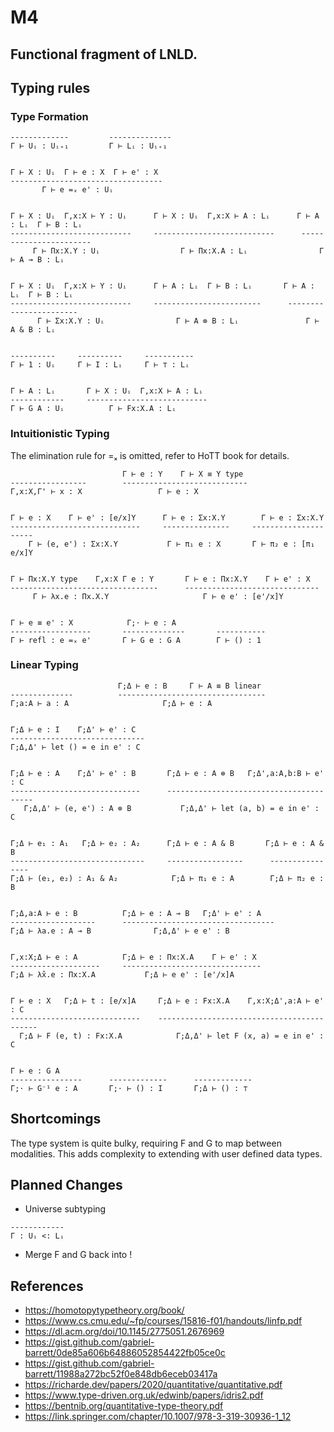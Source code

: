 # M4

## Functional fragment of LNLD. 

## Typing rules

### Type Formation
```
-------------         --------------
Γ ⊢ Uᵢ : Uᵢ₊₁         Γ ⊢ Lᵢ : Uᵢ₊₁


Γ ⊢ X : Uᵢ  Γ ⊢ e : X  Γ ⊢ e' : X
----------------------------------
       Γ ⊢ e =ₓ e' : Uᵢ


Γ ⊢ X : Uᵢ  Γ,x:X ⊢ Y : Uᵢ      Γ ⊢ X : Uᵢ  Γ,x:X ⊢ A : Lᵢ      Γ ⊢ A : Lᵢ  Γ ⊢ B : Lᵢ
---------------------------     ---------------------------      -----------------------
     Γ ⊢ Πx:X.Y : Uᵢ                  Γ ⊢ Πx:X.A : Lᵢ                Γ ⊢ A ⊸ B : Lᵢ


Γ ⊢ X : Uᵢ  Γ,x:X ⊢ Y : Uᵢ      Γ ⊢ A : Lᵢ  Γ ⊢ B : Lᵢ       Γ ⊢ A : Lᵢ  Γ ⊢ B : Lᵢ
---------------------------     ------------------------      -----------------------
      Γ ⊢ Σx:X.Y : Uᵢ                Γ ⊢ A ⊗ B : Lᵢ               Γ ⊢ A & B : Lᵢ


----------     ----------     -----------
Γ ⊢ 1 : Uᵢ     Γ ⊢ I : Lᵢ     Γ ⊢ ⊤ : Lᵢ


Γ ⊢ A : Lᵢ       Γ ⊢ X : Uᵢ  Γ,x:X ⊢ A : Lᵢ
------------     ---------------------------
Γ ⊢ G A : Uᵢ          Γ ⊢ Fx:X.A : Lᵢ
```

### Intuitionistic Typing
The elimination rule for =ₓ is omitted, refer to HoTT book for details.
```
                         Γ ⊢ e : Y    Γ ⊢ X ≡ Y type
-----------------        ----------------------------
Γ,x:X,Γ' ⊢ x : X                 Γ ⊢ e : X


Γ ⊢ e : X    Γ ⊢ e' : [e/x]Y      Γ ⊢ e : Σx:X.Y        Γ ⊢ e : Σx:X.Y
-----------------------------     ---------------     ---------------------
    Γ ⊢ (e, e') : Σx:X.Y           Γ ⊢ π₁ e : X       Γ ⊢ π₂ e : [π₁ e/x]Y


Γ ⊢ Πx:X.Y type    Γ,x:X Γ e : Y       Γ ⊢ e : Πx:X.Y    Γ ⊢ e' : X
---------------------------------      ------------------------------
     Γ ⊢ λx.e : Πx.X.Y                     Γ ⊢ e e' : [e'/x]Y


Γ ⊢ e ≡ e' : X            Γ;⋅ ⊢ e : A
------------------       --------------       -----------
Γ ⊢ refl : e =ₓ e'       Γ ⊢ G e : G A        Γ ⊢ () : 1

```

### Linear Typing
```
                        Γ;Δ ⊢ e : B     Γ ⊢ A ≡ B linear
--------------          ---------------------------------
Γ;a:A ⊢ a : A                     Γ;Δ ⊢ e : A


Γ;Δ ⊢ e : I    Γ;Δ' ⊢ e' : C
------------------------------
Γ;Δ,Δ' ⊢ let () = e in e' : C


Γ;Δ ⊢ e : A    Γ;Δ' ⊢ e' : B       Γ;Δ ⊢ e : A ⊗ B   Γ;Δ',a:A,b:B ⊢ e' : C
-----------------------------      ----------------------------------------
   Γ;Δ,Δ' ⊢ (e, e') : A ⊗ B           Γ;Δ,Δ' ⊢ let (a, b) = e in e' : C


Γ;Δ ⊢ e₁ : A₁   Γ;Δ ⊢ e₂ : A₂      Γ;Δ ⊢ e : A & B       Γ;Δ ⊢ e : A & B
------------------------------     -----------------      ----------------
Γ;Δ ⊢ (e₁, e₂) : A₁ & A₂            Γ;Δ ⊢ π₁ e : A        Γ;Δ ⊢ π₂ e : B


Γ;Δ,a:A ⊢ e : B          Γ;Δ ⊢ e : A ⊸ B   Γ;Δ' ⊢ e' : A
-------------------      ----------------------------------
Γ;Δ ⊢ λa.e : A ⊸ B              Γ;Δ,Δ' ⊢ e e' : B


Γ,x:X;Δ ⊢ e : A          Γ;Δ ⊢ e : Πx:X.A    Γ ⊢ e' : X
--------------------     -------------------------------
Γ;Δ ⊢ λ̂x.e : Πx:X.A           Γ;Δ ⊢ e e' : [e'/x]A


Γ ⊢ e : X   Γ;Δ ⊢ t : [e/x]A     Γ;Δ ⊢ e : Fx:X.A    Γ,x:X;Δ',a:A ⊢ e' : C
-----------------------------    -------------------------------------------
  Γ;Δ ⊢ F (e, t) : Fx:X.A            Γ;Δ,Δ' ⊢ let F (x, a) = e in e' : C


Γ ⊢ e : G A
----------------      -------------      -------------
Γ;⋅ ⊢ G⁻¹ e : A       Γ;⋅ ⊢ () : I       Γ;Δ ⊢ () : ⊤
```

## Shortcomings
The type system is quite bulky, requiring F and G to map between modalities. 
This adds complexity to extending with user defined data types.

## Planned Changes
* Universe subtyping
```
------------
Γ : Uᵢ <: Lᵢ
```
* Merge F and G back into !


## References
* https://homotopytypetheory.org/book/
* https://www.cs.cmu.edu/~fp/courses/15816-f01/handouts/linfp.pdf
* https://dl.acm.org/doi/10.1145/2775051.2676969
* https://gist.github.com/gabriel-barrett/0de85a606b64886052854422fb05ce0c
* https://gist.github.com/gabriel-barrett/11988a272bc52f0e848db6eceb03417a
* https://richarde.dev/papers/2020/quantitative/quantitative.pdf
* https://www.type-driven.org.uk/edwinb/papers/idris2.pdf
* https://bentnib.org/quantitative-type-theory.pdf
* https://link.springer.com/chapter/10.1007/978-3-319-30936-1_12